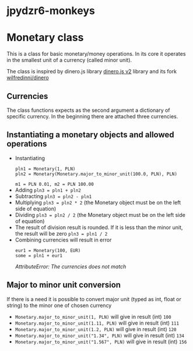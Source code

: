 # jpydzr6-monkeys

# Monetary class

This is a class for basic monetary/money operations. In its core it operates in the smallest unit of a currency (called
minor unit).

The class is inspired by dinero.js library [dinero.js v2](https://v2.dinerojs.com/docs) library and its
fork [wilfredinni/dinero](https://wilfredinni.github.io/dinero/)

## Currencies

The class functions expects as the second argument a dictionary of specific currency. In the beginning there are
attached three currencies.

## Instantiating a monetary objects and allowed operations

- Instantiating
  ```
  pln1 = Monetary(1, PLN)
  pln2 = Monetary(Monetary.major_to_minor_unit(100.0, PLN), PLN)
  ```
  `m1 = PLN 0.01, m2 = PLN 100.00`
- Adding `pln3 = pln1 + pln2`
- Subtracting `pln3 = pln2 - pln1`
- Multiplying `pln3 = pln2 * 2` (the Monetary object must be on the left side of equation)
- Dividing `pln3 = pln2 / 2` (the Monetary object must be on the left side of equation)
- The result of division result is rounded. If it is less than the minor unit, the result will be zero `pln3 = pln1 / 2`
- Combining currencies will result in error
  ```
  eur1 = Monetary(100, EUR)
  some = pln1 + eur1
  ```
  *AttributeError: The currencies does not match*

## Major to minor unit conversion

If there is a need it is possible to convert major unit (typed as int, float or string) to the minor one of chosen
currency

- `Monetary.major_to_minor_unit(1, PLN)` will give in result (int) `100`
- `Monetary.major_to_minor_unit(1.11, PLN)` will give in result (int) `111`
- `Monetary.major_to_minor_unit(1.2, PLN)` will give in result (int) `120`
- `Monetary.major_to_minor_unit("1.34", PLN)` will give in result (int) `134`
- `Monetary.major_to_minor_unit("1.567", PLN)` will give in result (int) `156`